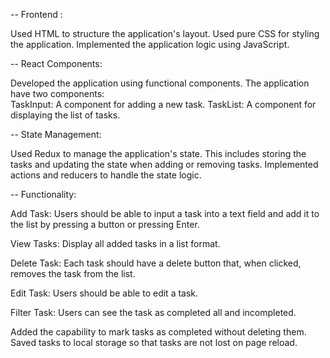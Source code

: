 -- Frontend :

Used HTML to structure the application's layout.
Used pure CSS for styling the application.
Implemented the application logic using JavaScript.

-- React Components:

Developed the application using functional components.
The application have two components:    
TaskInput: A component for adding a new task.
TaskList: A component for displaying the list of tasks.

-- State Management:  

Used Redux to manage the application's state. This includes storing the tasks and updating the state when adding or removing tasks.
Implemented actions and reducers to handle the state logic.


-- Functionality:

Add Task: Users should be able to input a task into a text field and add it to the list by pressing a button or pressing Enter.

View Tasks: Display all added tasks in a list format.

Delete Task: Each task should have a delete button that, when clicked, removes the task from the list.

Edit Task: Users should be able to edit a task.

Filter Task: Users can see the task as completed all and incompleted.

Added the capability to mark tasks as completed without deleting them. 
Saved tasks to local storage so that tasks are not lost on page reload.
